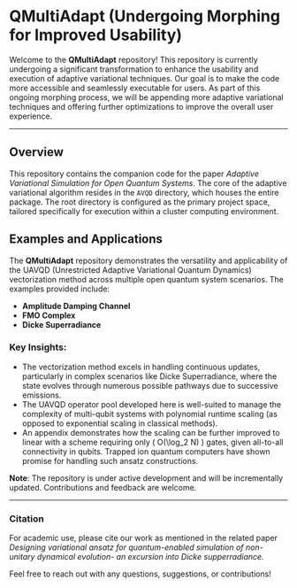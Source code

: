 # QMultiAdapt (Undergoing Morphing for Improved Usability)

Welcome to the **QMultiAdapt** repository! This repository is currently undergoing a significant transformation to enhance the usability and execution of adaptive variational techniques. Our goal is to make the code more accessible and seamlessly executable for users. As part of this ongoing morphing process, we will be appending more adaptive variational techniques and offering further optimizations to improve the overall user experience.

---

## Overview

This repository contains the companion code for the paper *Adaptive Variational Simulation for Open Quantum Systems*. The core of the adaptive variational algorithm resides in the `AVQD` directory, which houses the entire package. The root directory is configured as the primary project space, tailored specifically for execution within a cluster computing environment.

## Examples and Applications

The **QMultiAdapt** repository demonstrates the versatility and applicability of the UAVQD (Unrestricted Adaptive Variational Quantum Dynamics) vectorization method across multiple open quantum system scenarios. The examples provided include:

- **Amplitude Damping Channel**
- **FMO Complex**
- **Dicke Superradiance**

### Key Insights:
- The vectorization method excels in handling continuous updates, particularly in complex scenarios like Dicke Superradiance, where the state evolves through numerous possible pathways due to successive emissions.
- The UAVQD operator pool developed here is well-suited to manage the complexity of multi-qubit systems with polynomial runtime scaling (as opposed to exponential scaling in classical methods).
- An appendix demonstrates how the scaling can be further improved to linear with a scheme requiring only \( O(\log_2 N) \) gates, given all-to-all connectivity in qubits. Trapped ion quantum computers have shown promise for handling such ansatz constructions.

**Note**: The repository is under active development and will be incrementally updated. Contributions and feedback are welcome.

---

### Citation
For academic use, please cite our work as mentioned in the related paper *Designing variational ansatz for quantum-enabled simulation of non-unitary dynamical evolution- an excursion into Dicke supperradiance.*


Feel free to reach out with any questions, suggestions, or contributions!

